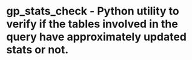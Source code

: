 # gp_stats_check - Python utility to verify if the tables involved in the query have approximately updated stats or not. 

